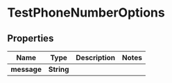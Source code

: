 

# TestPhoneNumberOptions

## Properties

Name | Type | Description | Notes
------------ | ------------- | ------------- | -------------
**message** | **String** |  | 



